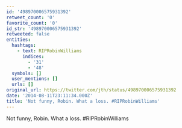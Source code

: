 ```yaml
---
id: '498970006575931392'
retweet_count: '0'
favorite_count: '0'
id_str: '498970006575931392'
retweeted: false
entities:
  hashtags:
    - text: RIPRobinWilliams
      indices:
        - '31'
        - '48'
  symbols: []
  user_mentions: []
  urls: []
original_url: https://twitter.com/jth/status/498970006575931392
date: '2014-08-11T23:11:34.000Z'
title: 'Not funny, Robin. What a loss. #RIPRobinWilliams'
---
```


Not funny, Robin. What a loss. #RIPRobinWilliams